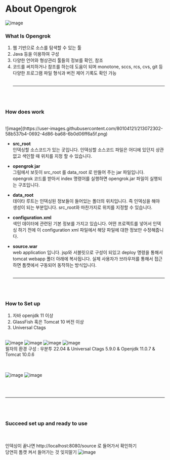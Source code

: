 # About Opengrok 

![image](https://user-images.githubusercontent.com/80104121/213070832-b7f1a4b5-60e9-443e-9c98-5175865fc295.png)


### What Is Opengrok<br>

1) 웹 기반으로 소스를 탐색할 수 있는 툴
2) Java 등을 이용하여 구성 
3) 다양한 언어와 형상관리 툴들의 정보를 확인, 참조  
4) 코드를 써치하거나 참조를 하는데 도움이 되며 monotone, sccs, rcs, cvs, git 등 다양한 프로그램
파일 형식과 버전 제어 기록도 확인 가능
<br><br><hr><br><br>

### How does work

<br>
![image](https://user-images.githubusercontent.com/80104121/213072302-58b537b4-0692-4d86-ba68-6b0d06ff6a5f.png)

* <strong>src_root</strong><br>
인덱싱할 소스코드가 있는 곳입니다. 인덱싱할 소스코드 파일은 어디에 있던지 상관없고
색인할 때 위치를 지정 할 수 있습니다.

* <strong>opengrok jar</strong><br>
그림에서 보듯이 src_root 를 data_root 로 만들어 주는 jar 파일입니다.
opengrok 코드를 받아서 index 명령어를 실행하면 opengrok.jar 파일이 실행되는 구조입니다.

* <strong>data_root</strong><br>
데이타 루트는 인덱싱된 정보들이 들어있는 폴더의 위치입니다.
즉 인덱싱을 해야 생성이 되는 부분입니다.
src_root와 마찬가지로 위치를 지정할 수 있습니다.

* <strong>configuration.xml</strong><br>
색인 데이터에 관련된 기본 정보를 가지고 있습니다.
어떤 프로젝트를 넣어서 인덱싱 하기 전에 이 configuration xml 파일에서 해당 파일에 대한 정보만
수정해줍니다.

* <strong>source.war</strong><br>
web application 입니다. jsp와 서블릿으로 구성이 되있고
deploy 명령을 통해서 tomcat webapp 폴더 아래에 복사됩니다.
실제 사용자가 브라우저를 통해서 접근하면 톰캣에서 구동되어 동작하는 방식입니다.
<br><br><hr><br><br>


### How to Set up<br>
1) 자바 openjdk 11 이상
2) GlassFish 혹은 Tomcat 10 버전 이상
3) Universal Ctags
<br><br>

![image](https://user-images.githubusercontent.com/80104121/213072535-c15ac09b-3b9e-4b79-b707-3185a02fb207.png)
![image](https://user-images.githubusercontent.com/80104121/213072558-b179129d-7037-403f-8a30-c5acbe9152a9.png)
![image](https://user-images.githubusercontent.com/80104121/213072611-71a63a3f-6064-43bb-bb86-86672ea4b28c.png)
![image](https://user-images.githubusercontent.com/80104121/213072635-ed8d62ad-a243-41e7-8bd0-062fa591c379.png)
<br>
필자의 환경 구성 : 우분투 22.04 & Universal Ctags 5.9.0 & Openjdk 11.0.7 & Tomcat 10.0.6
<br><br><br>


![image](https://user-images.githubusercontent.com/80104121/213073159-1825d6ab-77e0-440f-899e-a115544aa9fd.png)
![image](https://user-images.githubusercontent.com/80104121/213073399-ded92c9c-8567-4f4a-991e-5bdb5a9aef2d.png)

<br><br><hr><br><br>
### Succeed set up and ready to use

<br><br> 
인덱싱이 끝나면 http://localhost:8080/source 로 들어가서 확인하기<br>
당연히 톰캣 켜서 들어가는 것 잊지말기
![image](https://user-images.githubusercontent.com/80104121/213073844-4a8e1508-8ea8-4641-88c1-e3d02fc17308.png)


